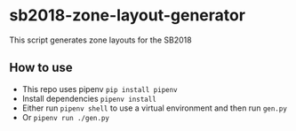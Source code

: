 # sb2018-zone-layout-generator
This script generates zone layouts for the SB2018

## How to use
 - This repo uses pipenv `pip install pipenv`
 - Install dependencies `pipenv install`
 - Either run `pipenv shell` to use a virtual environment and then run `gen.py`
 - Or `pipenv run ./gen.py`
